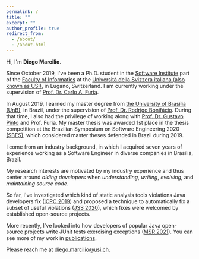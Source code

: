 ```yaml
---
permalink: /
title: ""
excerpt: ""
author_profile: true
redirect_from: 
  - /about/
  - /about.html
---
```


Hi, I'm **Diego Marcilio**.

Since October 2019, I've been a Ph.D. student in the [Software Institute](https://www.si.usi.ch/) part of the [Faculty of Informatics](https://www.inf.usi.ch) at the [Università della Svizzera italiana (also known as USI)](https://www.usi.ch), in Lugano, Switzerland. I am currently working under the supervision of [Prof. Dr. Carlo A. Furia](https://bugcounting.net/).

In August 2019, I earned my master degree from [the University of Brasília (UnB)](https://unb.br/), in Brazil, under the supervision of [Prof. Dr. Rodrigo Bonifácio](https://wp.rbonifacio.net/). During that time, I also had the privilege of working along with [Prof. Dr. Gustavo Pinto](http://gustavopinto.org/) and Prof. Furia.
My master thesis was awarded 1st place in the thesis competition at the Brazilian Symposium on Software Engineering 2020 [(SBES)](http://cbsoft2020.imd.ufrn.br/sbes-ctd.php), which considered master theses defended in Brazil during 2019.

I come from an industry background, in which I acquired seven years of experience working as a Software Engineer in diverse companies in Brasília, Brazil.

My research interests are motivated by my industry experience and thus center around _aiding developers_ when _understanding_, _writing_, _evolving_, and _maintaining source code_.

So far, I've investigated which kind of static analysis tools violations Java developers fix ([ICPC 2019](https://dvmarcilio.github.io/papers/icpc2019.pdf)) and proposed a technique to automatically fix a subset of useful violations  ([JSS 2020](https://dvmarcilio.github.io/papers/jss20-spongebugs.pdf)), which fixes were welcomed by established open-source projects.

More recently, I've looked into how developers of popular Java open-source projects write JUnit tests exercising exceptions ([MSR 2021](https://dvmarcilio.github.io/papers/msr2021.pdf)).
You can see more of my work in [publications](https://dvmarcilio.github.io/publications).

Please reach me at diego.marcilio@usi.ch.
